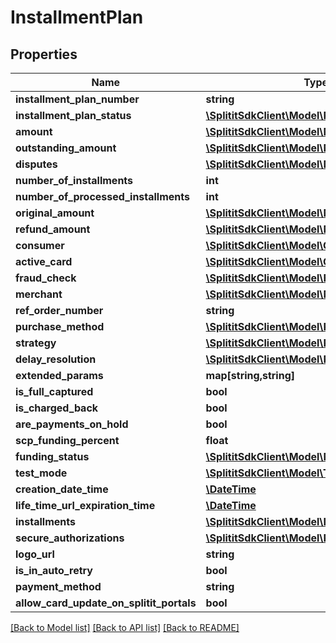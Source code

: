 # InstallmentPlan

## Properties
Name | Type | Description | Notes
------------ | ------------- | ------------- | -------------
**installment_plan_number** | **string** |  | [optional] 
**installment_plan_status** | [**\SplititSdkClient\Model\ReferenceEntityBase**](ReferenceEntityBase.md) |  | [optional] 
**amount** | [**\SplititSdkClient\Model\Money**](Money.md) |  | [optional] 
**outstanding_amount** | [**\SplititSdkClient\Model\Money**](Money.md) |  | [optional] 
**disputes** | [**\SplititSdkClient\Model\Disputes**](Disputes.md) |  | [optional] 
**number_of_installments** | **int** |  | 
**number_of_processed_installments** | **int** |  | 
**original_amount** | [**\SplititSdkClient\Model\Money**](Money.md) |  | [optional] 
**refund_amount** | [**\SplititSdkClient\Model\Money**](Money.md) |  | [optional] 
**consumer** | [**\SplititSdkClient\Model\ConsumerData**](ConsumerData.md) |  | [optional] 
**active_card** | [**\SplititSdkClient\Model\CardData**](CardData.md) |  | [optional] 
**fraud_check** | [**\SplititSdkClient\Model\FraudCheck**](FraudCheck.md) |  | [optional] 
**merchant** | [**\SplititSdkClient\Model\MerchantRef**](MerchantRef.md) |  | [optional] 
**ref_order_number** | **string** |  | [optional] 
**purchase_method** | [**\SplititSdkClient\Model\ReferenceEntityBase**](ReferenceEntityBase.md) |  | [optional] 
**strategy** | [**\SplititSdkClient\Model\ReferenceEntityBase**](ReferenceEntityBase.md) |  | [optional] 
**delay_resolution** | [**\SplititSdkClient\Model\ReferenceEntityBase**](ReferenceEntityBase.md) |  | [optional] 
**extended_params** | **map[string,string]** |  | [optional] 
**is_full_captured** | **bool** |  | 
**is_charged_back** | **bool** |  | 
**are_payments_on_hold** | **bool** |  | 
**scp_funding_percent** | **float** |  | 
**funding_status** | [**\SplititSdkClient\Model\MoneyFlows**](MoneyFlows.md) |  | 
**test_mode** | [**\SplititSdkClient\Model\TestModes**](TestModes.md) |  | 
**creation_date_time** | [**\DateTime**](\DateTime.md) |  | 
**life_time_url_expiration_time** | [**\DateTime**](\DateTime.md) |  | 
**installments** | [**\SplititSdkClient\Model\Installment2[]**](Installment2.md) |  | [optional] 
**secure_authorizations** | [**\SplititSdkClient\Model\ReAuthorization[]**](ReAuthorization.md) |  | [optional] 
**logo_url** | **string** |  | [optional] 
**is_in_auto_retry** | **bool** |  | 
**payment_method** | **string** |  | [optional] 
**allow_card_update_on_splitit_portals** | **bool** |  | 

[[Back to Model list]](../README.md#documentation-for-models) [[Back to API list]](../README.md#documentation-for-api-endpoints) [[Back to README]](../README.md)


